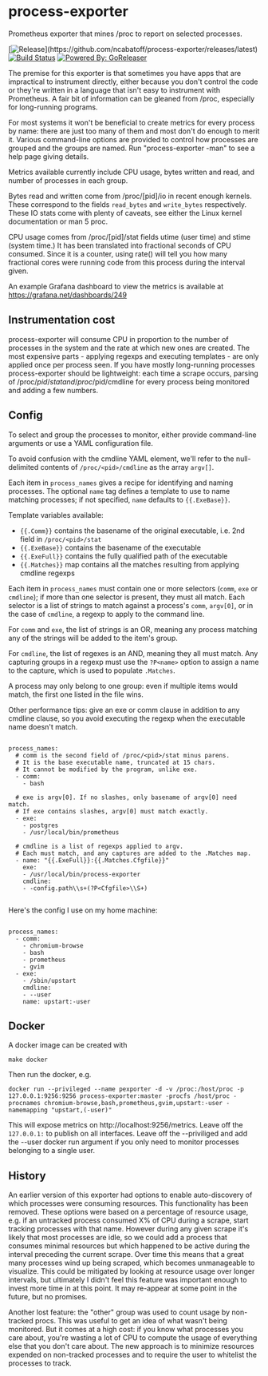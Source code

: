 # process-exporter
Prometheus exporter that mines /proc to report on selected processes.

[![Release](https://img.shields.io/github/release/ncabatoff/process-exporter.svg?style=flat-square")](https://github.com/ncabatoff/process-exporter/releases/latest)
[![Build Status](https://travis-ci.org/ncabatoff/process-exporter.svg?branch=master)](https://travis-ci.org/ncabatoff/process-exporter)
[![Powered By: GoReleaser](https://img.shields.io/badge/powered%20by-goreleaser-green.svg?branch=master)](https://github.com/goreleaser)

The premise for this exporter is that sometimes you have apps that are
impractical to instrument directly, either because you don't control the code
or they're written in a language that isn't easy to instrument with Prometheus.
A fair bit of information can be gleaned from /proc, especially for
long-running programs.

For most systems it won't be beneficial to create metrics for every process by
name: there are just too many of them and most don't do enough to merit it.
Various command-line options are provided to control how processes are grouped
and the groups are named.  Run "process-exporter -man" to see a help page
giving details.

Metrics available currently include CPU usage, bytes written and read, and
number of processes in each group.  

Bytes read and written come from /proc/[pid]/io in recent enough kernels.
These correspond to the fields `read_bytes` and `write_bytes` respectively.
These IO stats come with plenty of caveats, see either the Linux kernel 
documentation or man 5 proc.

CPU usage comes from /proc/[pid]/stat fields utime (user time) and stime (system
time.)  It has been translated into fractional seconds of CPU consumed.  Since
it is a counter, using rate() will tell you how many fractional cores were running
code from this process during the interval given.

An example Grafana dashboard to view the metrics is available at https://grafana.net/dashboards/249

## Instrumentation cost

process-exporter will consume CPU in proportion to the number of processes in
the system and the rate at which new ones are created.  The most expensive
parts - applying regexps and executing templates - are only applied once per
process seen.  If you have mostly long-running processes process-exporter
should be lightweight: each time a scrape occurs, parsing of /proc/$pid/stat
and /proc/$pid/cmdline for every process being monitored and adding a few
numbers.

## Config

To select and group the processes to monitor, either provide command-line
arguments or use a YAML configuration file. 

To avoid confusion with the cmdline YAML element, we'll refer to the
null-delimited contents of `/proc/<pid>/cmdline` as the array `argv[]`.

Each item in `process_names` gives a recipe for identifying and naming
processes.  The optional `name` tag defines a template to use to name
matching processes; if not specified, `name` defaults to `{{.ExeBase}}`.

Template variables available:
- `{{.Comm}}` contains the basename of the original executable, i.e. 2nd field in `/proc/<pid>/stat`
- `{{.ExeBase}}` contains the basename of the executable
- `{{.ExeFull}}` contains the fully qualified path of the executable
- `{{.Matches}}` map contains all the matches resulting from applying cmdline regexps

Each item in `process_names` must contain one or more selectors (`comm`, `exe`
or `cmdline`); if more than one selector is present, they must all match.  Each
selector is a list of strings to match against a process's `comm`, `argv[0]`,
or in the case of `cmdline`, a regexp to apply to the command line.  

For `comm` and `exe`, the list of strings is an OR, meaning any process
matching any of the strings will be added to the item's group.  

For `cmdline`, the list of regexes is an AND, meaning they all must match.  Any
capturing groups in a regexp must use the `?P<name>` option to assign a name to
the capture, which is used to populate `.Matches`.

A process may only belong to one group: even if multiple items would match, the
first one listed in the file wins.

Other performance tips: give an exe or comm clause in addition to any cmdline
clause, so you avoid executing the regexp when the executable name doesn't
match.

```

process_names:
  # comm is the second field of /proc/<pid>/stat minus parens.
  # It is the base executable name, truncated at 15 chars.  
  # It cannot be modified by the program, unlike exe.
  - comm:
    - bash
    
  # exe is argv[0]. If no slashes, only basename of argv[0] need match.
  # If exe contains slashes, argv[0] must match exactly.
  - exe: 
    - postgres
    - /usr/local/bin/prometheus

  # cmdline is a list of regexps applied to argv.
  # Each must match, and any captures are added to the .Matches map.
  - name: "{{.ExeFull}}:{{.Matches.Cfgfile}}"
    exe: 
    - /usr/local/bin/process-exporter
    cmdline: 
    - -config.path\\s+(?P<Cfgfile>\\S+)
    

```

Here's the config I use on my home machine:

```

process_names:
  - comm: 
    - chromium-browse
    - bash
    - prometheus
    - gvim
  - exe: 
    - /sbin/upstart
    cmdline: 
    - --user
    name: upstart:-user

```

## Docker

A docker image can be created with

```
make docker
```

Then run the docker, e.g.

```
docker run --privileged --name pexporter -d -v /proc:/host/proc -p 127.0.0.1:9256:9256 process-exporter:master -procfs /host/proc -procnames chromium-browse,bash,prometheus,gvim,upstart:-user -namemapping "upstart,(-user)"
```

This will expose metrics on http://localhost:9256/metrics.  Leave off the
`127.0.0.1:` to publish on all interfaces.  Leave off the --priviliged and
add the --user docker run argument if you only need to monitor processes
belonging to a single user.

## History

An earlier version of this exporter had options to enable auto-discovery of
which processes were consuming resources.  This functionality has been removed.
These options were based on a percentage of resource usage, e.g. if an
untracked process consumed X% of CPU during a scrape, start tracking processes
with that name.  However during any given scrape it's likely that most
processes are idle, so we could add a process that consumes minimal resources
but which happened to be active during the interval preceding the current
scrape.  Over time this means that a great many processes wind up being
scraped, which becomes unmanageable to visualize.  This could be mitigated by
looking at resource usage over longer intervals, but ultimately I didn't feel
this feature was important enough to invest more time in at this point.  It may
re-appear at some point in the future, but no promises.

Another lost feature: the "other" group was used to count usage by non-tracked
procs.  This was useful to get an idea of what wasn't being monitored.  But it
comes at a high cost: if you know what processes you care about, you're wasting
a lot of CPU to compute the usage of everything else that you don't care about.
The new approach is to minimize resources expended on non-tracked processes and
to require the user to whitelist the processes to track.  
